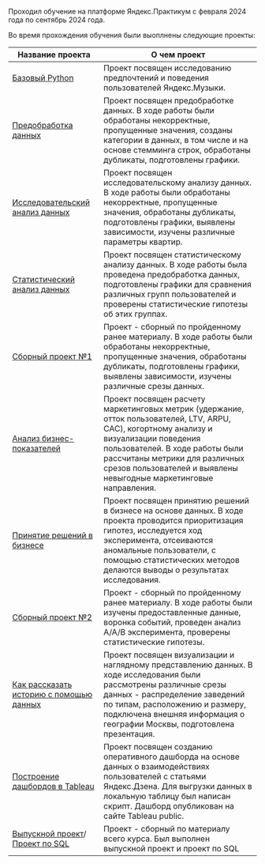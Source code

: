 Проходил обучение на платформе Яндекс.Практикум с февраля 2024 года по сентябрь 2024 года.

Во время прохождения обучения были выоплнены следующие проекты:

| Название проекта   | О чем проект  | 
| ------------- | ------------- |
| [Базовый Python](https://github.com/NevyantsevNikita/Practicum_projects/tree/main/1.%20Базовый%20Python) | Проект посвящен исследованию предпочтений и поведения пользователей Яндекс.Музыки. | 
| [Предобработка данных](https://github.com/NevyantsevNikita/Practicum_projects/tree/main/2.%20Предобработка%20данных)| Проект посвящен предобработке данных. В ходе работы были обработаны некорректные, пропущенные значения, созданы категории в данных, в том числе и на основе стемминга строк, обработаны дубликаты, подготовлены графики.     | 
| [Исследовательский анализ данных](https://github.com/NevyantsevNikita/Practicum_projects/tree/main/3.%20Исследовательский%20анализ%20данных) |Проект посвящен исследовательскому анализу данных. В ходе работы были обработаны некорректные, пропущенные значения, обработаны дубликаты, подготовлены графики, выявлены зависимости, изучены различные параметры квартир.| 
| [Статистический анализ данных](https://github.com/NevyantsevNikita/Practicum_projects/tree/main/4.%20Статистический%20анализ%20данных) |Проект посвящен статистическому анализу данных. В ходе работы была проведена предобработка данных, подготовлены графики для сравнения различных групп пользователей и проверены статистические гипотезы об этих группах.|
| [Сборный проект №1](https://github.com/NevyantsevNikita/Practicum_projects/tree/main/5.%20Сборный%20проект%20№1) | Проект - сборный по пройденному ранее материалу. В ходе работы были обработаны некорректные, пропущенные значения, обработаны дубликаты, подготовлены графики, выявлены зависимости, изучены различные срезы данных.|
| [Анализ бизнес-показателей](https://github.com/NevyantsevNikita/Practicum_projects/tree/main/6.%20Анализ%20бизнес-показателей) | Проект посвящен расчету маркетинговых метрик (удержание, отток пользователей, LTV, ARPU, CAC), когортному анализу и визуализации поведения пользователей. В ходе работы были рассчитаны метрики для различных срезов пользователей и выявлены невыгодные маркетинговые направления. |
| [Принятие решений в бизнесе](https://github.com/NevyantsevNikita/Practicum_projects/tree/main/7.%20Принятие%20решений%20в%20бизнесе) | Проект посвящен принятию решений в бизнесе на основе данных. В ходе проекта проводится приоритизация гипотез, исследуется ход эксперимента, отсеиваются аномальные пользователи, с помощью статистических методов делаются выводы о результатах исследования. |
| [Сборный проект №2](https://github.com/NevyantsevNikita/Practicum_projects/tree/main/8.%20Сборный%20проект%20№2) | Проект - сборный по пройденному ранее материалу. В ходе работы были изучены предоставленные данные, воронка событий, проведен анализ A/A/B эксперимента, проверены статистические гипотезы. |
| [Как рассказать историю с помощью данных](https://github.com/NevyantsevNikita/Practicum_projects/tree/main/9.%20Как%20рассказать%20историю%20с%20помощью%20данных) | Проект посвящен визуализации и наглядному представлению данных. В ходе исследования были рассмотрены различные срезы данных - распределение заведений по типам, расположению и размеру, подключена внешняя информация о географии Москвы, подготовлена презентация.|
| [Построение дашбордов в Tableau](https://github.com/NevyantsevNikita/Practicum_projects/tree/main/10.%20Построение%20дашбордов%20в%20Tableau) | Проект посвящен созданию оперативного дашборда на основе данных о взаимодействиях пользователей с статьями Яндекс.Дзена. Для выгрузки данных в локальную таблицу был написан скрипт. Дашборд опубликован на сайте Tableau public. |
| [Выпускной проект](https://github.com/NevyantsevNikita/Practicum_projects/tree/main/11.%20Выпускной%20проект)/[Проект по SQL](https://github.com/NevyantsevNikita/Practicum_projects/tree/main/12.%20Проект%20по%20SQL) | Проект - сборный по материалу всего курса. Был выполнен выпускной проект и проект по SQL |
